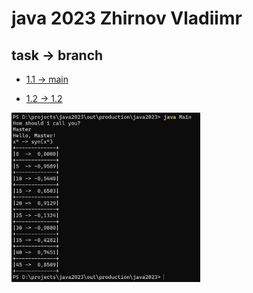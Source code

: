 # java 2023 Zhirnov Vladiimr

## task -> branch

- [1.1 -> main](https://github.com/Nthokar/java2023)

- [1.2 -> 1.2](https://github.com/Nthokar/java2023/tree/1.2)

<img src="https://github.com/Nthokar/java2023/blob/1.2/screenshots/runProgram.png"  width="60%" height="30%">
